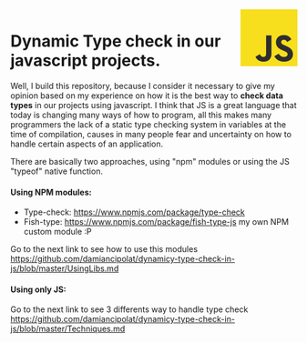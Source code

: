 <img src="https://github.com/damiancipolat/dynamicy-type-check-in-js/blob/master/doc/js-logo.png?raw=true" width="100px" align="right" />

# Dynamic Type check in our javascript projects.

Well, I build this repository, because I consider it necessary to give my opinion based on my experience on how it is the best way to **check data types** in our projects using javascript. I think that JS is a great language that today is changing many ways of how to program, all this makes many programmers the lack of a static type checking system in variables at the time of compilation, causes in many people fear and uncertainty on how to handle certain aspects of an application.

There are basically two approaches, using "npm" modules or using the JS "typeof" native function.

#### Using NPM modules:
- Type-check: https://www.npmjs.com/package/type-check
- Fish-type: https://www.npmjs.com/package/fish-type-js my own NPM custom module :P

Go to the next link to see how to use this modules https://github.com/damiancipolat/dynamicy-type-check-in-js/blob/master/UsingLibs.md

#### Using only JS:
Go to the next link to see 3 differents way to handle type check
https://github.com/damiancipolat/dynamicy-type-check-in-js/blob/master/Techniques.md
